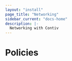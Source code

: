 ```yaml
---
layout: "install"
page_title: "Networking"
sidebar_current: "docs-home"
description: |-
  Networking with Contiv
---
```


# Policies
